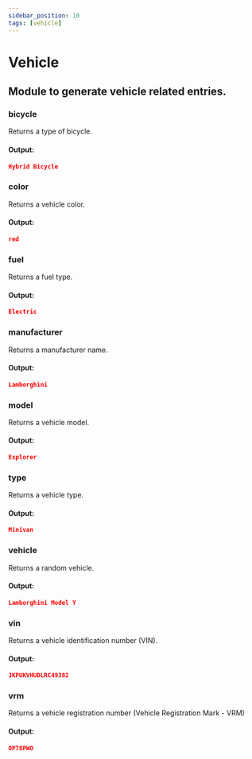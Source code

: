 ```yaml
---
sidebar_position: 10
tags: [vehicle]
---
```


# Vehicle

## Module to generate vehicle related entries.

### bicycle

Returns a type of bicycle.

#### Output:

```json
Hybrid Bicycle
```

### color
Returns a vehicle color.


#### Output:

```json
red
```

### fuel
Returns a fuel type.


#### Output:

```json
Electric
```

### manufacturer
Returns a manufacturer name.


#### Output:

```json
Lamborghini
```

### model
Returns a vehicle model.


#### Output:

```json
Explorer
```

### type
Returns a vehicle type.


#### Output:

```json
Minivan
```

### vehicle
Returns a random vehicle.


#### Output:

```json
Lamborghini Model Y
```

### vin
Returns a vehicle identification number (VIN).


#### Output:

```json
JKPUKVHUDLRC49382
```

### vrm
Returns a vehicle registration number (Vehicle Registration Mark - VRM)


#### Output:

```json
OP78PWO
```
